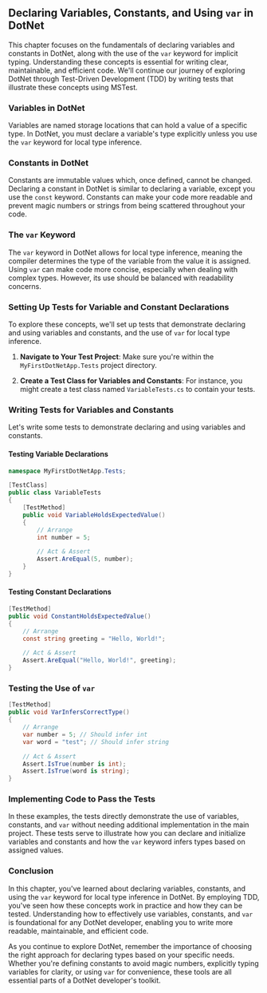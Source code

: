 ## Declaring Variables, Constants, and Using `var` in DotNet

This chapter focuses on the fundamentals of declaring variables and constants in DotNet, along with the use of the `var` keyword for implicit typing. Understanding these concepts is essential for writing clear, maintainable, and efficient code. We'll continue our journey of exploring DotNet through Test-Driven Development (TDD) by writing tests that illustrate these concepts using MSTest.

### Variables in DotNet

Variables are named storage locations that can hold a value of a specific type. In DotNet, you must declare a variable's type explicitly unless you use the `var` keyword for local type inference.

### Constants in DotNet

Constants are immutable values which, once defined, cannot be changed. Declaring a constant in DotNet is similar to declaring a variable, except you use the `const` keyword. Constants can make your code more readable and prevent magic numbers or strings from being scattered throughout your code.

### The `var` Keyword

The `var` keyword in DotNet allows for local type inference, meaning the compiler determines the type of the variable from the value it is assigned. Using `var` can make code more concise, especially when dealing with complex types. However, its use should be balanced with readability concerns.

### Setting Up Tests for Variable and Constant Declarations

To explore these concepts, we'll set up tests that demonstrate declaring and using variables and constants, and the use of `var` for local type inference.

1. **Navigate to Your Test Project**: Make sure you're within the `MyFirstDotNetApp.Tests` project directory.

2. **Create a Test Class for Variables and Constants**: For instance, you might create a test class named `VariableTests.cs` to contain your tests.

### Writing Tests for Variables and Constants

Let's write some tests to demonstrate declaring and using variables and constants.

#### Testing Variable Declarations

```csharp
namespace MyFirstDotNetApp.Tests;

[TestClass]
public class VariableTests
{
    [TestMethod]
    public void VariableHoldsExpectedValue()
    {
        // Arrange
        int number = 5;

        // Act & Assert
        Assert.AreEqual(5, number);
    }
}
```

#### Testing Constant Declarations

```csharp
[TestMethod]
public void ConstantHoldsExpectedValue()
{
    // Arrange
    const string greeting = "Hello, World!";

    // Act & Assert
    Assert.AreEqual("Hello, World!", greeting);
}
```

### Testing the Use of `var`

```csharp
[TestMethod]
public void VarInfersCorrectType()
{
    // Arrange
    var number = 5; // Should infer int
    var word = "test"; // Should infer string

    // Act & Assert
    Assert.IsTrue(number is int);
    Assert.IsTrue(word is string);
}
```

### Implementing Code to Pass the Tests

In these examples, the tests directly demonstrate the use of variables, constants, and `var` without needing additional implementation in the main project. These tests serve to illustrate how you can declare and initialize variables and constants and how the `var` keyword infers types based on assigned values.

### Conclusion

In this chapter, you've learned about declaring variables, constants, and using the `var` keyword for local type inference in DotNet. By employing TDD, you've seen how these concepts work in practice and how they can be tested. Understanding how to effectively use variables, constants, and `var` is foundational for any DotNet developer, enabling you to write more readable, maintainable, and efficient code.

As you continue to explore DotNet, remember the importance of choosing the right approach for declaring types based on your specific needs. Whether you're defining constants to avoid magic numbers, explicitly typing variables for clarity, or using `var` for convenience, these tools are all essential parts of a DotNet developer's toolkit.
